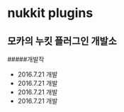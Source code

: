nukkit plugins
===============
모카의 누킷 플러그인 개발소
---------------
#####개발작
+ 2016.7.21 개발
+ 2016.7.21 개발
+ 2016.7.21 개발
+ 2016.7.21 개발
